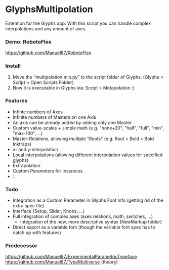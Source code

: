 # GlyphsMultipolation
Extention for the Glyphs app. With this script you can handle complex interpolations and any amount of axes.

### Demo: RobotoFlex
https://github.com/Manuel87/RobotoFlex

### Install
1. Move the “multipolation.min.py” to the script folder of Glyphs. (Glyphs > Script > Open Scripts Folder)
2. Now it is executable in Glyphs via: Script > Metapolation :)

### Features
- Infinte numbers of Axes
- Infinite numbers of Masters on one Axis
- An axis can be already added by adding only one Master
- Custom value-scales + simple math (e.g. "none+20", "half", "full", "min", "max-100", ...)
- Master-Relations, allowing multiple “Roots" (e.g. Root > Bold > Bold Inktraps)
- x- and y-interpolation
- Local interpolations (allowing different interpolation values for specified glyphs)
- Extrapolation
- Custom Parameters for Instances
- ...

### Todo
- Integration as a Custom Parameter in Glyphs Font Info (getting rid of the extra spec file)
- Interface (Setup, Slider, Knobs, ...)
- Full integration of complex axes (axes relations, math, switches, ...)
  - integration of the new, more descriptive syntax (NewMarkup folder)
- Direct export as a variable  font (though the variable font spec has to catch up with features)

### Predecessor
https://github.com/Manuel87/ExperimentalParametricTypeface
https://github.com/Manuel87/TypeMultiverse (theory)
